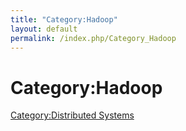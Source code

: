 ```yaml
---
title: "Category:Hadoop"
layout: default
permalink: /index.php/Category_Hadoop
---
```


# Category:Hadoop

[Category:Distributed Systems](Category_Distributed_Systems)